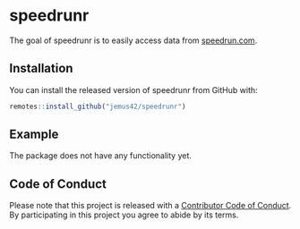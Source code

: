 
<!-- README.md is generated from README.Rmd. Please edit that file -->

# speedrunr

The goal of speedrunr is to easily access data from
[speedrun.com](https://speedrun.com).

## Installation

You can install the released version of speedrunr from GitHub with:

``` r
remotes::install_github("jemus42/speedrunr")
```

## Example

The package does not have any functionality yet.

## Code of Conduct

Please note that this project is released with a [Contributor Code of
Conduct](CODE_OF_CONDUCT.md). By participating in this project you agree
to abide by its terms.
